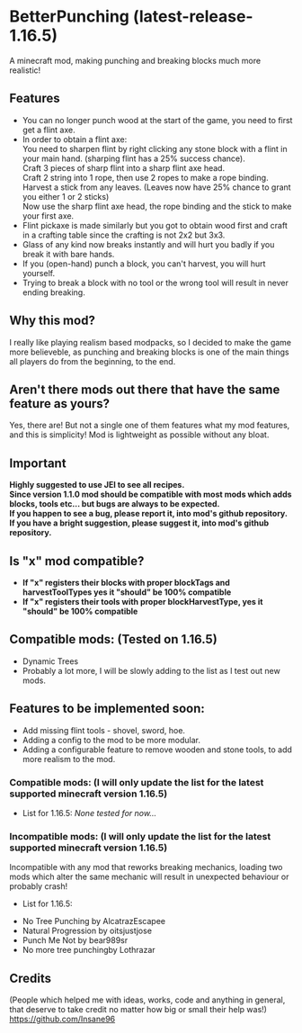 # BetterPunching (latest-release-1.16.5)
A minecraft mod, making punching and breaking blocks much more realistic!

## Features
* You can no longer punch wood at the start of the game, you need to first get a flint axe.
* In order to obtain a flint axe:  
You need to sharpen flint by right clicking any stone block with a flint in your main hand. (sharping flint has a 25% success chance).  
Craft 3 pieces of sharp flint into a sharp flint axe head.  
Craft 2 string into 1 rope, then use 2 ropes to make a rope binding.  
Harvest a stick from any leaves. (Leaves now have 25% chance to grant you either 1 or 2 sticks)  
Now use the sharp flint axe head, the rope binding and the stick to make your first axe.
* Flint pickaxe is made similarly but you got to obtain wood first and craft in a crafting table since the crafting is not 2x2 but 3x3.
* Glass of any kind now breaks instantly and will hurt you badly if you break it with bare hands.
* If you (open-hand) punch a block, you can't harvest, you will hurt yourself.
* Trying to break a block with no tool or the wrong tool will result in never ending breaking.

## Why this mod?
I really like playing realism based modpacks, so I decided to make the game more believeble, 
as punching and breaking blocks is one of the main things all players do from the beginning, to the end.

## Aren't there mods out there that have the same feature as yours?
Yes, there are! But not a single one of them features what my mod features, and this is simplicity!
Mod is lightweight as possible without any bloat.

## Important
**Highly suggested to use JEI to see all recipes.**  
**Since version 1.1.0 mod should be compatible with most mods which adds blocks, tools etc... but bugs are always to be expected.**  
**If you happen to see a bug, please report it, into mod's github repository.**  
**If you have a bright suggestion, please suggest it, into mod's github repository.**

## Is "x" mod compatible?
* **If "x" registers their blocks with proper blockTags and harvestToolTypes yes it "should" be 100% compatible**
* **If "x" registers their tools with proper blockHarvestType, yes it "should" be 100% compatible**

## Compatible mods: (Tested on 1.16.5)
* Dynamic Trees
* Probably a lot more, I will be slowly adding to the list as I test out new mods.

## Features to be implemented soon:
* Add missing flint tools - shovel, sword, hoe.
* Adding a config to the mod to be more modular.
* Adding a configurable feature to remove wooden and stone tools, to add more realism to the mod.

### Compatible mods: (I will only update the list for the latest supported minecraft version 1.16.5)
- List for 1.16.5:
 *None tested for now...*
### Incompatible mods: (I will only update the list for the latest supported minecraft version 1.16.5)
Incompatible with any mod that reworks breaking mechanics, loading two mods which alter the same mechanic
will result in unexpected behaviour or probably crash!
- List for 1.16.5:
* No Tree Punching by AlcatrazEscapee
* Natural Progression by oitsjustjose
* Punch Me Not by bear989sr
* No more tree punchingby Lothrazar

## Credits 
(People which helped me with ideas, works, code and anything in general, that deserve to take credit no matter how big or small their help was!)  
https://github.com/Insane96
